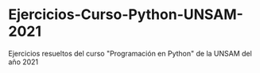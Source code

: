 # Ejercicios-Curso-Python-UNSAM-2021
Ejercicios resueltos del curso "Programación en Python" de la UNSAM del año 2021
